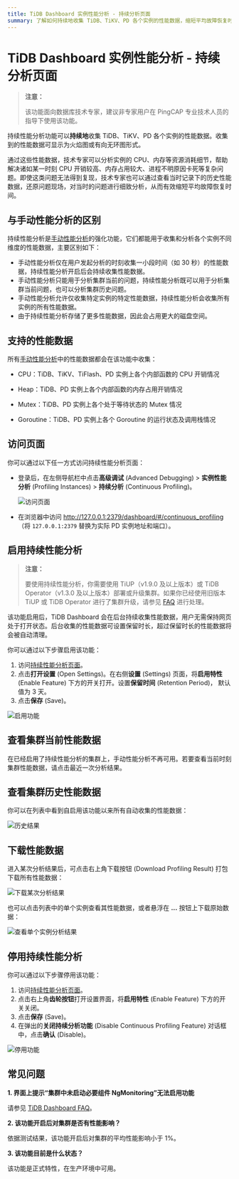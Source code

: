 ```yaml
---
title: TiDB Dashboard 实例性能分析 - 持续分析页面
summary: 了解如何持续地收集 TiDB、TiKV、PD 各个实例的性能数据，缩短平均故障恢复时间
---
```


# TiDB Dashboard 实例性能分析 - 持续分析页面

> **注意：**
>
> 该功能面向数据库技术专家，建议非专家用户在 PingCAP 专业技术人员的指导下使用该功能。

持续性能分析功能可以**持续地**收集 TiDB、TiKV、PD 各个实例的性能数据。收集到的性能数据可显示为火焰图或有向无环图形式。

通过这些性能数据，技术专家可以分析实例的 CPU、内存等资源消耗细节，帮助解决诸如某一时刻 CPU 开销较高、内存占用较大、进程不明原因卡死等复杂问题。即使这类问题无法得到复现，技术专家也可以通过查看当时记录下的历史性能数据，还原问题现场，对当时的问题进行细致分析，从而有效缩短平均故障恢复时间。

## 与手动性能分析的区别

持续性能分析是[手动性能分析](/dashboard/dashboard-profiling.md)的强化功能，它们都能用于收集和分析各个实例不同维度的性能数据，主要区别如下：

- 手动性能分析仅在用户发起分析的时刻收集一小段时间（如 30 秒）的性能数据，持续性能分析开启后会持续收集性能数据。
- 手动性能分析只能用于分析集群当前的问题，持续性能分析既可以用于分析集群当前问题，也可以分析集群历史问题。
- 手动性能分析允许仅收集特定实例的特定性能数据，持续性能分析会收集所有实例的所有性能数据。
- 由于持续性能分析存储了更多性能数据，因此会占用更大的磁盘空间。

## 支持的性能数据

所有[手动性能分析](/dashboard/dashboard-profiling.md#支持的性能数据)中的性能数据都会在该功能中收集：

- CPU：TiDB、TiKV、TiFlash、PD 实例上各个内部函数的 CPU 开销情况

- Heap：TiDB、PD 实例上各个内部函数的内存占用开销情况

- Mutex：TiDB、PD 实例上各个处于等待状态的 Mutex 情况

- Goroutine：TiDB、PD 实例上各个 Goroutine 的运行状态及调用栈情况

## 访问页面

你可以通过以下任一方式访问持续性能分析页面：

- 登录后，在左侧导航栏中点击**高级调试** (Advanced Debugging) > **实例性能分析** (Profiling Instances) > **持续分析** (Continuous Profiling)。

  ![访问页面](https://download.pingcap.com/images/docs-cn/dashboard/dashboard-conprof-access.png)

- 在浏览器中访问 <http://127.0.0.1:2379/dashboard/#/continuous_profiling>（将 `127.0.0.1:2379` 替换为实际 PD 实例地址和端口）。

## 启用持续性能分析

> **注意：**
>
> 要使用持续性能分析，你需要使用 TiUP（v1.9.0 及以上版本）或 TiDB Operator（v1.3.0 及以上版本）部署或升级集群。如果你已经使用旧版本 TiUP 或 TiDB Operator 进行了集群升级，请参见 [FAQ](/dashboard/dashboard-faq.md#界面提示-集群中未启动必要组件-ngmonitoring) 进行处理。

该功能启用后，TiDB Dashboard 会在后台持续收集性能数据，用户无需保持网页处于打开状态。后台收集的性能数据可设置保留时长，超过保留时长的性能数据将会被自动清理。

你可以通过以下步骤启用该功能：

1. 访问[持续性能分析页面](#访问页面)。
2. 点击**打开设置** (Open Settings)。在右侧**设置** (Settings) 页面，将**启用特性** (Enable Feature) 下方的开关打开。设置**保留时间** (Retention Period)， 默认值为 3 天。
3. 点击**保存** (Save)。

![启用功能](https://download.pingcap.com/images/docs-cn/dashboard/dashboard-conprof-start.png)

## 查看集群当前性能数据

在已经启用了持续性能分析的集群上，手动性能分析不再可用。若要查看当前时刻集群性能数据，请点击最近一次分析结果。

## 查看集群历史性能数据

你可以在列表中看到自启用该功能以来所有自动收集的性能数据：

![历史结果](https://download.pingcap.com/images/docs-cn/dashboard/dashboard-conprof-history.png)

## 下载性能数据

进入某次分析结果后，可点击右上角下载按钮 (Download Profiling Result) 打包下载所有性能数据：

![下载某次分析结果](https://download.pingcap.com/images/docs-cn/dashboard/dashboard-conprof-download.png)

也可以点击列表中的单个实例查看其性能数据，或者悬浮在 **...** 按钮上下载原始数据：

![查看单个实例分析结果](https://download.pingcap.com/images/docs-cn/dashboard/dashboard-conprof-single.png)

## 停用持续性能分析

你可以通过以下步骤停用该功能：

1. 访问[持续性能分析页面](#访问页面)。
2. 点击右上角**齿轮按钮**打开设置界面，将**启用特性** (Enable Feature) 下方的开关关闭。
3. 点击**保存** (Save)。
4. 在弹出的**关闭持续分析功能** (Disable Continuous Profiling Feature) 对话框中，点击**确认** (Disable)。

![停用功能](https://download.pingcap.com/images/docs-cn/dashboard/dashboard-conprof-stop.png)

## 常见问题

**1. 界面上提示“集群中未启动必要组件 NgMonitoring”无法启用功能**

请参见 [TiDB Dashboard FAQ](/dashboard/dashboard-faq.md#界面提示-集群中未启动必要组件-ngmonitoring)。

**2. 该功能开启后对集群是否有性能影响？**

依据测试结果，该功能开启后对集群的平均性能影响小于 1%。

**3. 该功能目前是什么状态？**

该功能是正式特性，在生产环境中可用。
